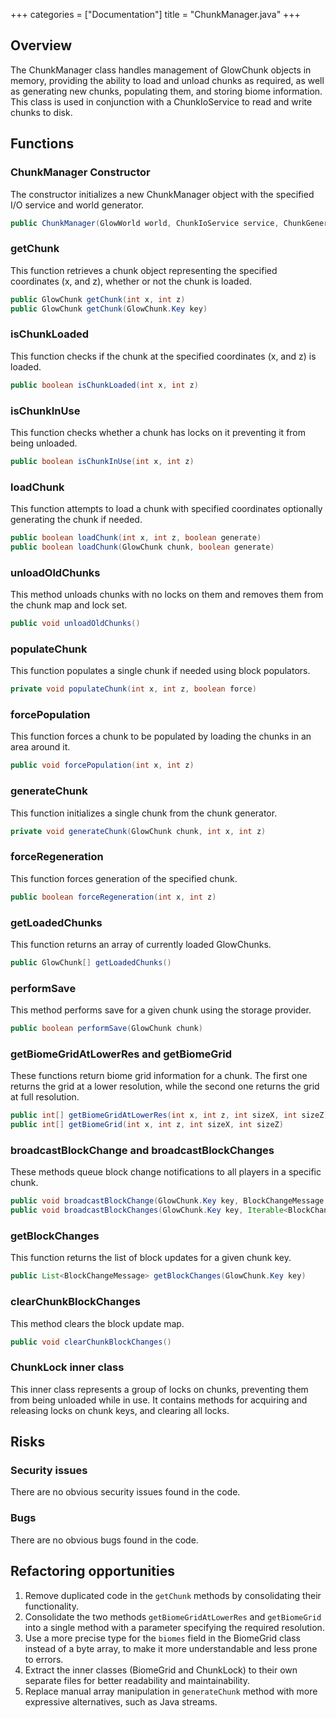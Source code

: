 +++
categories = ["Documentation"]
title = "ChunkManager.java"
+++


## Overview

The ChunkManager class handles management of GlowChunk objects in memory, providing the ability to load and unload chunks as required, as well as generating new chunks, populating them, and storing biome information. This class is used in conjunction with a ChunkIoService to read and write chunks to disk.

## Functions

### ChunkManager Constructor

The constructor initializes a new ChunkManager object with the specified I/O service and world generator.

```java
public ChunkManager(GlowWorld world, ChunkIoService service, ChunkGenerator generator)
```

### getChunk

This function retrieves a chunk object representing the specified coordinates (x, and z), whether or not the chunk is loaded.

```java
public GlowChunk getChunk(int x, int z)
public GlowChunk getChunk(GlowChunk.Key key)
```

### isChunkLoaded

This function checks if the chunk at the specified coordinates (x, and z) is loaded.

```java
public boolean isChunkLoaded(int x, int z)
```

### isChunkInUse

This function checks whether a chunk has locks on it preventing it from being unloaded.

```java
public boolean isChunkInUse(int x, int z)
```

### loadChunk

This function attempts to load a chunk with specified coordinates optionally generating the chunk if needed.

```java
public boolean loadChunk(int x, int z, boolean generate)
public boolean loadChunk(GlowChunk chunk, boolean generate)
```

### unloadOldChunks

This method unloads chunks with no locks on them and removes them from the chunk map and lock set.

```java
public void unloadOldChunks()
```

### populateChunk

This function populates a single chunk if needed using block populators.

```java
private void populateChunk(int x, int z, boolean force)
```

### forcePopulation

This function forces a chunk to be populated by loading the chunks in an area around it.

```java
public void forcePopulation(int x, int z)
```

### generateChunk

This function initializes a single chunk from the chunk generator.

```java
private void generateChunk(GlowChunk chunk, int x, int z)
```

### forceRegeneration

This function forces generation of the specified chunk.

```java
public boolean forceRegeneration(int x, int z)
```

### getLoadedChunks

This function returns an array of currently loaded GlowChunks.

```java
public GlowChunk[] getLoadedChunks()
```

### performSave

This method performs save for a given chunk using the storage provider.

```java
public boolean performSave(GlowChunk chunk)
```

### getBiomeGridAtLowerRes and getBiomeGrid

These functions return biome grid information for a chunk. The first one returns the grid at a lower resolution, while the second one returns the grid at full resolution.

```java
public int[] getBiomeGridAtLowerRes(int x, int z, int sizeX, int sizeZ)
public int[] getBiomeGrid(int x, int z, int sizeX, int sizeZ)
```

### broadcastBlockChange and broadcastBlockChanges

These methods queue block change notifications to all players in a specific chunk.

```java
public void broadcastBlockChange(GlowChunk.Key key, BlockChangeMessage message)
public void broadcastBlockChanges(GlowChunk.Key key, Iterable<BlockChangeMessage> messages)
```

### getBlockChanges

This function returns the list of block updates for a given chunk key.

```java
public List<BlockChangeMessage> getBlockChanges(GlowChunk.Key key)
```

### clearChunkBlockChanges

This method clears the block update map.

```java
public void clearChunkBlockChanges()
```

### ChunkLock inner class

This inner class represents a group of locks on chunks, preventing them from being unloaded while in use. It contains methods for acquiring and releasing locks on chunk keys, and clearing all locks.

## Risks

### Security issues

There are no obvious security issues found in the code.

### Bugs

There are no obvious bugs found in the code.

## Refactoring opportunities

1. Remove duplicated code in the `getChunk` methods by consolidating their functionality.
2. Consolidate the two methods `getBiomeGridAtLowerRes` and `getBiomeGrid` into a single method with a parameter specifying the required resolution.
3. Use a more precise type for the `biomes` field in the BiomeGrid class instead of a byte array, to make it more understandable and less prone to errors.
4. Extract the inner classes (BiomeGrid and ChunkLock) to their own separate files for better readability and maintainability.
5. Replace manual array manipulation in `generateChunk` method with more expressive alternatives, such as Java streams.
